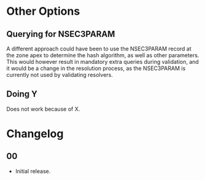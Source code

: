 # Other Options

## Querying for NSEC3PARAM

A different approach could have been to use the NSEC3PARAM record at
the zone apex to determine the hash algorithm, as well as other
parameters. This would however result in mandatory extra queries
during validation, and it would be a change in the resolution
process, as the NSEC3PARAM is currently not used by validating
resolvers.

## Doing Y

Does not work because of X.


# Changelog

## 00

* Initial release.
